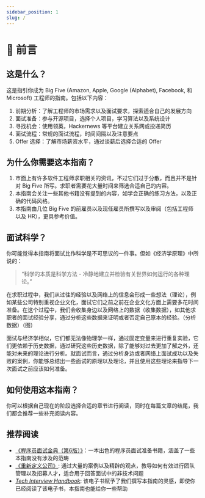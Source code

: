```yaml
---
sidebar_position: 1
slug: /
---
```


# 📖 前言

## 这是什么？

这是指引你成为 Big Five (Amazon, Apple, Google (Alphabet), Facebook, 和 Microsoft) 工程师的指南。包括以下内容：

1. 前期分析：了解工程师的市场需求以及面试要求，探索适合自己的发展方向
2. 面试准备：参与开源项目，选择个人项目，学习算法以及系统设计
3. 寻找机会：使用领英，Hackernews 等平台建立关系网或投递简历
4. 面试流程：常规的面试流程，时间间隔以及注意要点
5. Offer 选择：了解市场薪资水平，通过谈薪后选择合适的 Offer

## 为什么你需要这本指南？

1. 市面上有许多软件工程师求职相关的资讯，不过它们过于分散，而且并不是针对 Big Five 所写。求职者需要花大量时间来筛选合适自己的内容。
2. 本指南会关注一些其他书籍没有提到的内容，如学会正确的练习方法，以及正确的代码风格。
3. 本指南由几位 Big Five 的前雇员以及现任雇员所撰写以及审阅（包括工程师以及 HR），更具参考价值。

## 面试科学？
你可能觉得本指南将面试比作科学是不可思议的一件事。但如《经济学原理》中所说的：

> “科学的本质是科学方法 - 冷静地建立并检验有关世界如何运行的各种理论。”

在求职过程中，我们从过往的经验以及网络上的信息会形成一些想法（理论），例如某些公司特别重视企业文化，面试它们之前之前在企业文化方面上需要多花时间准备。在这个过程中，我们会收集身边以及网络上的数据（收集数据），如其他求职者的面试经验分享，通过分析这些数据来证明或者否定自己原本的经验。（分析数据）（图）

面试与经济学相似，它们都无法像物理学一样，通过固定变量来进行重复实验，它们更依赖于历史数据，通过研究这些历史数据，除了能够对过去更加了解之外，还能对未来的理论进行分析。就面试而言，通过分析身边或者网络上面试成功以及失败的案例，你能够总结出一些面试的原理以及理论，并且使用这些理论来指导下一次面试之前应该如何准备。

## 如何使用这本指南？

你可以根据自己现在的阶段选择合适的章节进行阅读，同时在每篇文章的结尾，我们都会推荐一些补充阅读内容。

## 推荐阅读

- [《程序员面试金典（第6版）》](https://book.douban.com/subject/34813624/)：一本出色的程序员面试准备书籍，涵盖了一些本指南没有涉及的范畴
- [《重新定义公司》](https://book.douban.com/subject/26582822/): 通过大量的案例以及精辟的观点，教导如何有效进行团队管理以及招募人才，适合用于回答面试中的非技术问题
- *[Tech Interview Handbook](https://techinterviewhandbook.org/)*: 该电子书赋予了我们撰写本指南的灵感，即使你已经阅读了该电子书，本指南也能给你一些帮助
